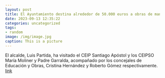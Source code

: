 ```yaml
---
layout: post
title: El Ayuntamiento destina alrededor de 50.000 euros a obras de mantenimiento en los colegios públicos
date: 2023-09-13 12:35:22
categories: uncategorized
tags:
- random
image: /img/image.jpg
caption: This is a picture
---
```

El alcalde, Luis Partida, ha visitado el CEIP Santiago Apóstol y los CEIPSO María Moliner y Padre Garralda, acompañado por los concejales de Educación y Obras, Cristina Hernández y Roberto Gómez respectivamente.   [link](https://www.ayto-villacanada.es/noticias/el-ayuntamiento-destina-alrededor-de-50-000-euros-a-obras-de-mantenimiento-en-los-colegios-publicos/)
